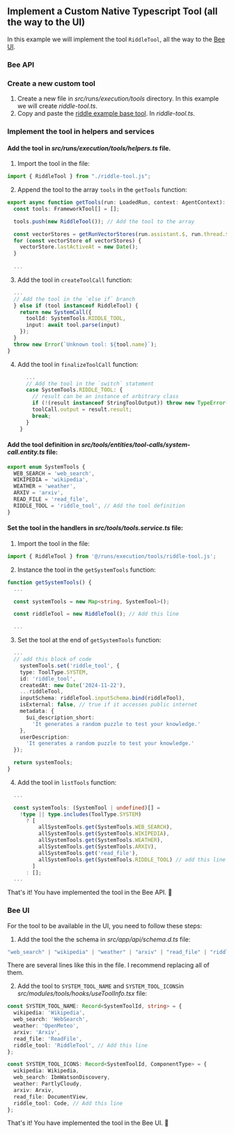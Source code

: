 ## Implement a Custom Native Typescript Tool (all the way to the UI)

 In this example we will implement the tool `RiddleTool`, all the way to the [Bee UI](https://github.com/i-am-bee/bee-ui).

### Bee API 

### Create a new custom tool

1. Create a new file in *src/runs/execution/tools* directory. In this example we will create *riddle-tool.ts*.
2. Copy and paste the [riddle example base tool](https://github.com/i-am-bee/bee-agent-framework/blob/main/examples/tools/custom/base.ts). In *riddle-tool.ts*.

### Implement the tool in helpers and services

#### Add the tool in *src/runs/execution/tools/helpers.ts* file.

1. Import the tool in the file:

```typescript
import { RiddleTool } from "./riddle-tool.js";
```

2. Append the tool to the array `tools` in the `getTools` function:

```typescript
export async function getTools(run: LoadedRun, context: AgentContext): Promise<FrameworkTool[]> {
  const tools: FrameworkTool[] = [];

  tools.push(new RiddleTool()); // Add the tool to the array

  const vectorStores = getRunVectorStores(run.assistant.$, run.thread.$);
  for (const vectorStore of vectorStores) {
    vectorStore.lastActiveAt = new Date();
  }
  
  ...
```
3. Add the tool in `createToolCall` function:

```typescript
  ...
  // Add the tool in the `else if` branch
  } else if (tool instanceof RiddleTool) {
    return new SystemCall({
      toolId: SystemTools.RIDDLE_TOOL,
      input: await tool.parse(input)
    });
  }
  throw new Error(`Unknown tool: ${tool.name}`);
}
```
4. Add the tool in `finalizeToolCall` function:

```typescript
      ...
      // Add the tool in the `switch` statement
      case SystemTools.RIDDLE_TOOL: {
        // result can be an instance of arbitrary class
        if (!(result instanceof StringToolOutput)) throw new TypeError();
        toolCall.output = result.result;
        break;
      }
    }
````

#### Add the tool definition in *src/tools/entities/tool-calls/system-call.entity.ts* file:

```typescript
export enum SystemTools {
  WEB_SEARCH = 'web_search',
  WIKIPEDIA = 'wikipedia',
  WEATHER = 'weather',
  ARXIV = 'arxiv',
  READ_FILE = 'read_file',
  RIDDLE_TOOL = 'riddle_tool', // Add the tool definition
}
```

#### Set the tool in the handlers in *src/tools/tools.service.ts* file:

1. Import the tool in the file:

```typescript
import { RiddleTool } from '@/runs/execution/tools/riddle-tool.js';
```

2. Instance the tool in the `getSystemTools` function:

```typescript
function getSystemTools() {
  ...

  const systemTools = new Map<string, SystemTool>();

  const riddleTool = new RiddleTool(); // Add this line

  ...
```
3. Set the tool at the end of `getSystemTools` function:

```typescript
  ...
  // add this block of code
    systemTools.set('riddle_tool', {
    type: ToolType.SYSTEM,
    id: 'riddle_tool',
    createdAt: new Date('2024-11-22'),
    ...riddleTool,
    inputSchema: riddleTool.inputSchema.bind(riddleTool),
    isExternal: false, // true if it accesses public internet
    metadata: {
      $ui_description_short:
        'It generates a random puzzle to test your knowledge.'
    },
    userDescription:
      'It generates a random puzzle to test your knowledge.'
  });

  return systemTools;
}
```
4. Add the tool in `listTools` function:

```typescript
  ...

  const systemTools: (SystemTool | undefined)[] =
    !type || type.includes(ToolType.SYSTEM)
      ? [
          allSystemTools.get(SystemTools.WEB_SEARCH),
          allSystemTools.get(SystemTools.WIKIPEDIA),
          allSystemTools.get(SystemTools.WEATHER),
          allSystemTools.get(SystemTools.ARXIV),
          allSystemTools.get('read_file'),
          allSystemTools.get(SystemTools.RIDDLE_TOOL) // add this line
        ]
      : [];
  ...
```
That's it! You have implemented the tool in the Bee API. :rocket:

### Bee UI

For the tool to be available in the UI, you need to follow these steps:

1. Add the tool the the schema in *src/app/api/schema.d.ts* file:

```typescript
"web_search" | "wikipedia" | "weather" | "arxiv" | "read_file" | "riddle_tool";
```

There are several lines like this in the file. I recommend replacing all of them.

2. Add the tool to `SYSTEM_TOOL_NAME` and `SYSTEM_TOOL_ICONS`in *src/modules/tools/hooks/useToolInfo.tsx* file:

```typescript
const SYSTEM_TOOL_NAME: Record<SystemToolId, string> = {
  wikipedia: 'Wikipedia',
  web_search: 'WebSearch',
  weather: 'OpenMeteo',
  arxiv: 'Arxiv',
  read_file: 'ReadFile',
  riddle_tool: 'RiddleTool', // Add this line
};

const SYSTEM_TOOL_ICONS: Record<SystemToolId, ComponentType> = {
  wikipedia: Wikipedia,
  web_search: IbmWatsonDiscovery,
  weather: PartlyCloudy,
  arxiv: Arxiv,
  read_file: DocumentView,
  riddle_tool: Code, // Add this line
};
```

That's it! You have implemented the tool in the Bee UI. :rocket: